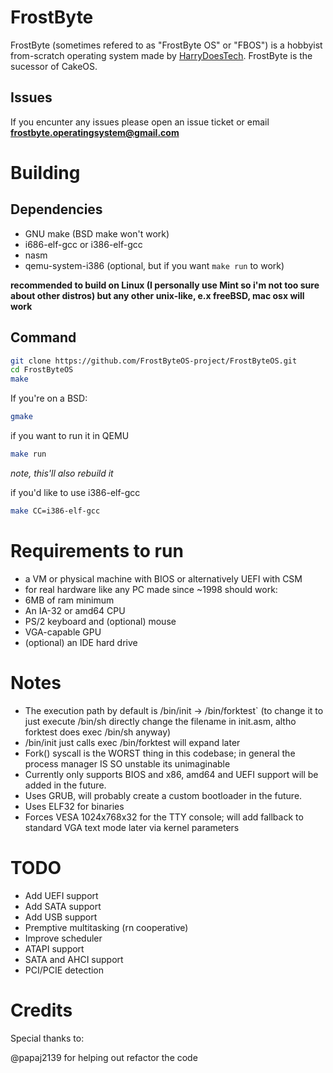 # FrostByte
FrostByte (sometimes refered to as "FrostByte OS" or "FBOS") is a hobbyist from-scratch operating system made by [HarryDoesTech](https://yt.harrydoestech.com).
FrostByte is the sucessor of CakeOS.
## Issues
If you encunter any issues please open an issue ticket or email **frostbyte.operatingsystem@gmail.com**

# Building
## Dependencies
- GNU make (BSD make won't work)
- i686-elf-gcc or i386-elf-gcc
- nasm
- qemu-system-i386 (optional, but if you want `make run` to work)


**recommended to build on Linux (I personally use Mint so i'm not too sure about other distros) but any other unix-like, e.x freeBSD, mac osx will work**
## Command
```bash
git clone https://github.com/FrostByteOS-project/FrostByteOS.git
cd FrostByteOS
make
```
If you're on a BSD:
```bash
gmake
```

if you want to run it in QEMU
```bash
make run
```
*note, this'll also rebuild it*

if you'd like to use i386-elf-gcc
```bash
make CC=i386-elf-gcc
```

# Requirements to run
- a VM or physical machine with BIOS or alternatively UEFI with CSM
- for real hardware like any PC made since ~1998 should work:
- 6MB of ram minimum
- An IA-32 or amd64 CPU
- PS/2 keyboard and (optional) mouse
- VGA-capable GPU
- (optional) an IDE hard drive


# Notes
- The execution path by default is /bin/init -> /bin/forktest` (to change it to just execute /bin/sh directly change the filename in init.asm, altho forktest does exec /bin/sh anyway)
- /bin/init just calls exec /bin/forktest will expand later
- Fork() syscall is the WORST thing in this codebase; in general the process manager IS SO unstable its unimaginable
- Currently only supports BIOS and x86, amd64 and UEFI support will be added in the future.
- Uses GRUB, will probably create a custom bootloader in the future.
- Uses ELF32 for binaries
- Forces VESA 1024x768x32 for the TTY console; will add fallback to standard VGA text mode later via kernel parameters

# TODO
- Add UEFI support
- Add SATA support
- Add USB support
- Premptive multitasking (rn cooperative)
- Improve scheduler
- ATAPI support
- SATA and AHCI support
- PCI/PCIE detection

# Credits
Special thanks to:

@papaj2139 for helping out refactor the code

